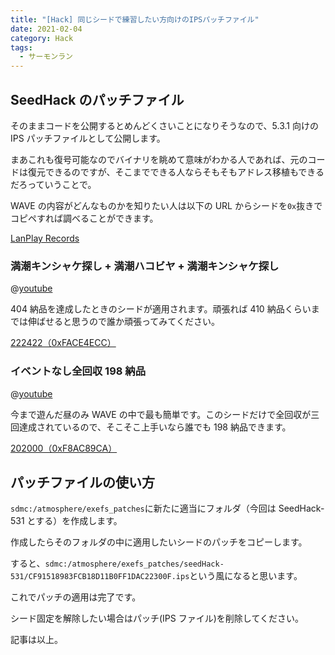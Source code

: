 ```yaml
---
title: "[Hack] 同じシードで練習したい方向けのIPSパッチファイル"
date: 2021-02-04
category: Hack
tags:
  - サーモンラン
---
```


## SeedHack のパッチファイル

そのままコードを公開するとめんどくさいことになりそうなので、5.3.1 向けの IPS パッチファイルとして公開します。

まあこれも復号可能なのでバイナリを眺めて意味がわかる人であれば、元のコードは復元できるのですが、そこまでできる人ならそもそもアドレス移植もできるだろっていうことで。

WAVE の内容がどんなものかを知りたい人は以下の URL からシードを`0x`抜きでコピペすれば調べることができます。

[LanPlay Records](https://salmonrun-records.netlify.app/ocean/?seed=0xFACE4ECC)

### 満潮キンシャケ探し + 満潮ハコビヤ + 満潮キンシャケ探し

@[youtube](https://www.youtube.com/watch?v=0P9IlQ-9ciM)

404 納品を達成したときのシードが適用されます。頑張れば 410 納品くらいまでは伸ばせると思うので誰か頑張ってみてください。

[222422（0xFACE4ECC）](https://cdn.discordapp.com/attachments/806624731741814866/806625784185880576/CF91518983FCB18D11B0FF1DAC22300F.ips)

### イベントなし全回収 198 納品

@[youtube](https://www.youtube.com/watch?v=4L1HLOGhqRs)

今まで遊んだ昼のみ WAVE の中で最も簡単です。このシードだけで全回収が三回達成されているので、そこそこ上手いなら誰でも 198 納品できます。

[202000（0xF8AC89CA）](https://cdn.discordapp.com/attachments/806624731741814866/806624787169804288/CF91518983FCB18D11B0FF1DAC22300F.ips)

## パッチファイルの使い方

`sdmc:/atmosphere/exefs_patches`に新たに適当にフォルダ（今回は SeedHack-531 とする）を作成します。

作成したらそのフォルダの中に適用したいシードのパッチをコピーします。

すると、`sdmc:/atmosphere/exefs_patches/seedHack-531/CF91518983FCB18D11B0FF1DAC22300F.ips`という風になると思います。

これでパッチの適用は完了です。

シード固定を解除したい場合はパッチ(IPS ファイル)を削除してください。

記事は以上。
